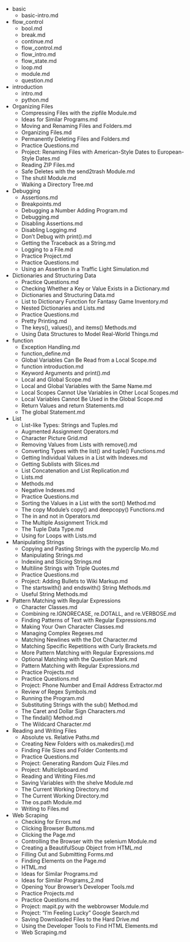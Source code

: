 - basic
	- basic-intro.md
- flow_control
	- bool.md
	- break.md
	- continue.md
	- flow_control.md
	- flow_intro.md
	- flow_state.md
	- loop.md
	- module.md
	- question.md
- introduction
	- intro.md
	- python.md
-  Organizing Files
	- Compressing Files with the zipfile Module.md
	- Ideas for Similar Programs.md
	- Moving and Renaming Files and Folders.md
	- Organizing Files.md
	- Permanently Deleting Files and Folders.md
	- Practice Questions.md
	- Project: Renaming Files with American-Style Dates to European-Style Dates.md
	- Reading ZIP Files.md
	- Safe Deletes with the send2trash Module.md
	- The shutil Module.md
	- Walking a Directory Tree.md
-  Debugging
	- Assertions.md
	- Breakpoints.md
	- Debugging a Number Adding Program.md
	- Debugging.md
	- Disabling Assertions.md
	- Disabling Logging.md
	- Don’t Debug with print().md
	- Getting the Traceback as a String.md
	- Logging to a File.md
	- Practice Project.md
	- Practice Questions.md
	- Using an Assertion in a Traffic Light Simulation.md
- Dictionaries and Structuring Data
	- Practice Questions.md
	- Checking Whether a Key or Value Exists in a Dictionary.md
	- Dictionaries and Structuring Data.md
	- List to Dictionary Function for Fantasy Game Inventory.md
	- Nested Dictionaries and Lists.md
	- Practice Questions.md
	- Pretty Printing.md
	- The keys(), values(), and items() Methods.md
	- Using Data Structures to Model Real-World Things.md
- function
	- Exception Handling.md
	- function_define.md
	- Global Variables Can Be Read from a Local Scope.md
	- function introduction.md
	- Keyword Arguments and print().md
	- Local and Global Scope.md
	- Local and Global Variables with the Same Name.md
	- Local Scopes Cannot Use Variables in Other Local Scopes.md
	- Local Variables Cannot Be Used in the Global Scope.md
	- Return Values and return Statements.md
	- The global Statement.md
- List
	- List-like Types: Strings and Tuples.md
	- Augmented Assignment Operators.md
	- Character Picture Grid.md
	- Removing Values from Lists with remove().md
	- Converting Types with the list() and tuple() Functions.md
	- Getting Individual Values in a List with Indexes.md
	- Getting Sublists with Slices.md
	- List Concatenation and List Replication.md
	- Lists.md
	- Methods.md
	- Negative Indexes.md
	- Practice Questions.md
	- Sorting the Values in a List with the sort() Method.md
	- The copy Module’s copy() and deepcopy() Functions.md
	- The in and not in Operators.md
	- The Multiple Assignment Trick.md
	- The Tuple Data Type.md
	- Using for Loops with Lists.md
- Manipulating Strings
	- Copying and Pasting Strings with the pyperclip Mo.md
	- Manipulating Strings.md
	- Indexing and Slicing Strings.md
	- Multiline Strings with Triple Quotes.md
	- Practice Questions.md
	- Project: Adding Bullets to Wiki Markup.md
	- The startswith() and endswith() String Methods.md
	- Useful String Methods.md
- Pattern Matching with Regular Expressions
	- Character Classes.md
	- Combining re.IGNORECASE, re.DOTALL, and re.VERBOSE.md
	- Finding Patterns of Text with Regular Expressions.md
	- Making Your Own Character Classes.md
	- Managing Complex Regexes.md
	- Matching Newlines with the Dot Character.md
	- Matching Specific Repetitions with Curly Brackets.md
	- More Pattern Matching with Regular Expressions.md
	- Optional Matching with the Question Mark.md
	- Pattern Matching with Regular Expressions.md
	- Practice Projects.md
	- Practice Questions.md
	- Project: Phone Number and Email Address Extractor.md
	- Review of Regex Symbols.md
	- Running the Program.md
	- Substituting Strings with the sub() Method.md
	- The Caret and Dollar Sign Characters.md
	- The findall() Method.md
	- The Wildcard Character.md
- Reading and Writing Files
	- Absolute vs. Relative Paths.md
	- Creating New Folders with os.makedirs().md
	- Finding File Sizes and Folder Contents.md
	- Practice Questions.md
	- Project: Generating Random Quiz Files.md
	- Project: Multiclipboard.md
	- Reading and Writing Files.md
	- Saving Variables with the shelve Module.md
	- The Current Working Directory.md
	- The Current Working Directory.md
	- The os.path Module.md
	- Writing to Files.md
- Web Scraping
	- Checking for Errors.md
	- Clicking Browser Buttons.md
	- Clicking the Page.md
	- Controlling the Browser with the selenium Module.md
	- Creating a BeautifulSoup Object from HTML.md
	- Filling Out and Submitting Forms.md
	- Finding Elements on the Page.md
	- HTML.md
	- Ideas for Similar Programs.md
	- Ideas for Similar Programs_2.md
	- Opening Your Browser’s Developer Tools.md
	- Practice Projects.md
	- Practice Questions.md
	- Project: mapit.py with the webbrowser Module.md
	- Project: “I’m Feeling Lucky” Google Search.md
	- Saving Downloaded Files to the Hard Drive.md
	- Using the Developer Tools to Find HTML Elements.md
	- Web Scraping.md
